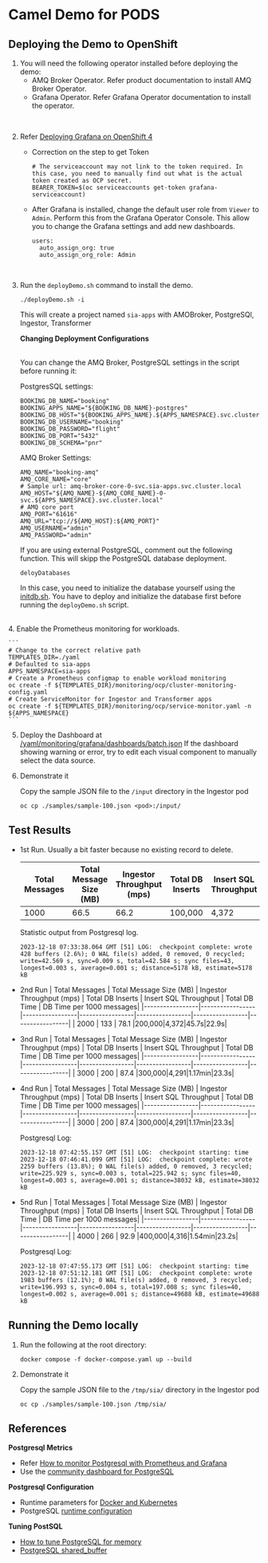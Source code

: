 # Camel Demo for PODS

## Deploying the Demo to OpenShift

1. You will need the following operator installed before deploying the demo:
    - AMQ Broker Operator. Refer product documentation to install AMQ Broker Operator.
    - Grafana Operator. Refer Grafana Operator documentation to install the operator.
<br>

2. Refer [Deploying Grafana on OpenShift 4](https://cloud.redhat.com/experts/o11y/ocp-grafana/)

    - Correction on the step to get Token
        ```
        # The serviceaccount may not link to the token required. In this case, you need to manually find out what is the actual token created as OCP secret.
        BEARER_TOKEN=$(oc serviceaccounts get-token grafana-serviceaccount)
        ```
    - After Grafana is installed, change the default user role from `Viewer` to `Admin`. Perform this from the Grafana Operator Console. This allow you to change the Grafana settings and add new dashboards.
        ```
        users:
          auto_assign_org: true
          auto_assign_org_role: Admin
        ```
<br>

3. Run the `deployDemo.sh` command to install the demo.

    ```
    ./deployDemo.sh -i
    ```

    This will create a project named `sia-apps` with AMOBroker, PostgreSQl, Ingestor, Transformer
    <br>
    
    **Changing Deployment Configurations**
    
    <br>You can change the AMQ Broker, PostgreSQL settings in the script before running it:
    
    PostgresSQL settings:

    ```
    BOOKING_DB_NAME="booking"
    BOOKING_APPS_NAME="${BOOKING_DB_NAME}-postgres"
    BOOKING_DB_HOST="${BOOKING_APPS_NAME}.${APPS_NAMESPACE}.svc.cluster.local"
    BOOKING_DB_USERNAME="booking"
    BOOKING_DB_PASSWORD="flight"
    BOOKING_DB_PORT="5432"
    BOOKING_DB_SCHEMA="pnr"
    ```

    AMQ Broker Settings:
    ```
    AMQ_NAME="booking-amq"
    AMQ_CORE_NAME="core"
    # Sample url: amq-broker-core-0-svc.sia-apps.svc.cluster.local
    AMQ_HOST="${AMQ_NAME}-${AMQ_CORE_NAME}-0-svc.${APPS_NAMESPACE}.svc.cluster.local"
    # AMQ core port
    AMQ_PORT="61616"
    AMQ_URL="tcp://${AMQ_HOST}:${AMQ_PORT}"
    AMQ_USERNAME="admin"
    AMQ_PASSWORD="admin"
    ```

    If you are using external PostgreSQL, comment out the following function. This will skipp the PostgreSQL database deployment.
    ```
    deloyDatabases
    ```
    In this case, you need to initialize the database yourself using the [initdb.sh](/sql/initdb.sh). You have to deploy and initialize the database first before running the `deployDemo.sh` script.
  <br>
4. Enable the Prometheus monitoring for workloads.
    
    ```
    # Change to the correct relative path
    TEMPLATES_DIR=./yaml
    # Defaulted to sia-apps
    APPS_NAMESPACE=sia-apps
    # Create a Prometheus configmap to enable workload monitoring
    oc create -f ${TEMPLATES_DIR}/monitoring/ocp/cluster-monitoring-config.yaml
    # Create ServiceMonitor for Ingestor and Transformer apps
    oc create -f ${TEMPLATES_DIR}/monitoring/ocp/service-monitor.yaml -n ${APPS_NAMESPACE}
    ```

5. Deploy the Dashboard at [/yaml/monitoring/grafana/dashboards/batch.json](/yaml/monitoring/grafana/dashboards/batch.json)
    If the dashboard showing warning or error, try to edit each visual component to manually select the data source.

6. Demonstrate it

    Copy the sample JSON file to the `/input` directory in the Ingestor pod
    ```
    oc cp ./samples/sample-100.json <pod>:/input/
    ```

## Test Results

- 1st Run. Usually a bit faster because no existing record to delete.

  | Total Messages  | Total Message Size (MB)  | Ingestor Throughput (mps) | Total DB Inserts | Insert SQL Throughput   | Total DB Time | DB Time per 1000 messages|
  |-----------------|-----------------|-----------------|-----------------|-----------------|-----------------|-----------------|
  | 1000 | 66.5 | 66.2 |100,000|4,372|22.1s|22.1s|

  Statistic output from Postgresql log.

  ```
  2023-12-18 07:33:38.064 GMT [51] LOG:  checkpoint complete: wrote 428 buffers (2.6%); 0 WAL file(s) added, 0 removed, 0 recycled; write=42.569 s, sync=0.009 s, total=42.584 s; sync files=43, longest=0.003 s, average=0.001 s; distance=5178 kB, estimate=5178 kB
  ```
- 2nd Run
  | Total Messages  | Total Message Size (MB)  | Ingestor Throughput (mps) | Total DB Inserts | Insert SQL Throughput   | Total DB Time | DB Time per 1000 messages|
  |-----------------|-----------------|-----------------|-----------------|-----------------|-----------------|-----------------|
  | 2000 | 133 | 78.1 |200,000|4,372|45.7s|22.9s|

- 3nd Run
  | Total Messages  | Total Message Size (MB)  | Ingestor Throughput (mps) | Total DB Inserts | Insert SQL Throughput   | Total DB Time | DB Time per 1000 messages|
  |-----------------|-----------------|-----------------|-----------------|-----------------|-----------------|-----------------|
  | 3000 | 200 | 87.4 |300,000|4,291|1.17min|23.3s|

- 4nd Run
  | Total Messages  | Total Message Size (MB)  | Ingestor Throughput (mps) | Total DB Inserts | Insert SQL Throughput   | Total DB Time | DB Time per 1000 messages|
  |-----------------|-----------------|-----------------|-----------------|-----------------|-----------------|-----------------|
  | 3000 | 200 | 87.4 |300,000|4,291|1.17min|23.3s|

  Postgresql Log:
  
  ```
  2023-12-18 07:42:55.157 GMT [51] LOG:  checkpoint starting: time
  2023-12-18 07:46:41.099 GMT [51] LOG:  checkpoint complete: wrote 2259 buffers (13.8%); 0 WAL file(s) added, 0 removed, 3 recycled; write=225.929 s, sync=0.003 s, total=225.942 s; sync files=40, longest=0.003 s, average=0.001 s; distance=38032 kB, estimate=38032 kB
  ```
- 5nd Run
  | Total Messages  | Total Message Size (MB)  | Ingestor Throughput (mps) | Total DB Inserts | Insert SQL Throughput   | Total DB Time | DB Time per 1000 messages|
  |-----------------|-----------------|-----------------|-----------------|-----------------|-----------------|-----------------|
  | 4000 | 266 | 92.9 |400,000|4,316|1.54min|23.2s|

  Postgresql Log:
  
  ```
  2023-12-18 07:47:55.173 GMT [51] LOG:  checkpoint starting: time
  2023-12-18 07:51:12.181 GMT [51] LOG:  checkpoint complete: wrote 1983 buffers (12.1%); 0 WAL file(s) added, 0 removed, 3 recycled; write=196.993 s, sync=0.004 s, total=197.008 s; sync files=40, longest=0.002 s, average=0.001 s; distance=49688 kB, estimate=49688 kB
  ```

## Running the Demo locally

1. Run the following at the root directory:

    ```
    docker compose -f docker-compose.yaml up --build
    ```

2. Demonstrate it

    Copy the sample JSON file to the `/tmp/sia/` directory in the Ingestor pod
    ```
    oc cp ./samples/sample-100.json /tmp/sia/
    ```
    
## References

**Postgresql Metrics**
- Refer [How to monitor Postgresql with Prometheus and Grafana](https://nelsoncode.medium.com/how-to-monitor-posgresql-with-prometheus-and-grafana-docker-36d216532ea2)
- Use the [community dashboard for PostgreSQL](https://grafana.com/grafana/dashboards/9628-postgresql-database/)

**Postgresql Configuration**
- Runtime parameters for [Docker and Kubernetes](https://stackoverflow.com/questions/47252026/how-to-increase-max-connection-in-the-official-postgresql-docker-image)
- PostgreSQL [runtime configuration](https://www.postgresql.org/docs/8.0/runtime-config.html)

**Tuning PostSQL**
- [How to tune PostgreSQL for memory](https://www.enterprisedb.com/postgres-tutorials/how-tune-postgresql-memory)
- [PostgreSQL shared_buffer](https://www.educba.com/postgresql-shared_buffer/)
